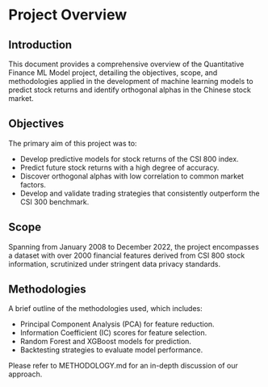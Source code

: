 # Project Overview

## Introduction
This document provides a comprehensive overview of the Quantitative Finance ML Model project, detailing the objectives, scope, and methodologies applied in the development of machine learning models to predict stock returns and identify orthogonal alphas in the Chinese stock market.

## Objectives
The primary aim of this project was to:
- Develop predictive models for stock returns of the CSI 800 index.
- Predict future stock returns with a high degree of accuracy.
- Discover orthogonal alphas with low correlation to common market factors.
- Develop and validate trading strategies that consistently outperform the CSI 300 benchmark.

## Scope
Spanning from January 2008 to December 2022, the project encompasses a dataset with over 2000 financial features derived from CSI 800 stock information, scrutinized under stringent data privacy standards.

## Methodologies
A brief outline of the methodologies used, which includes:
- Principal Component Analysis (PCA) for feature reduction.
- Information Coefficient (IC) scores for feature selection.
- Random Forest and XGBoost models for prediction.
- Backtesting strategies to evaluate model performance.

Please refer to METHODOLOGY.md for an in-depth discussion of our approach.
